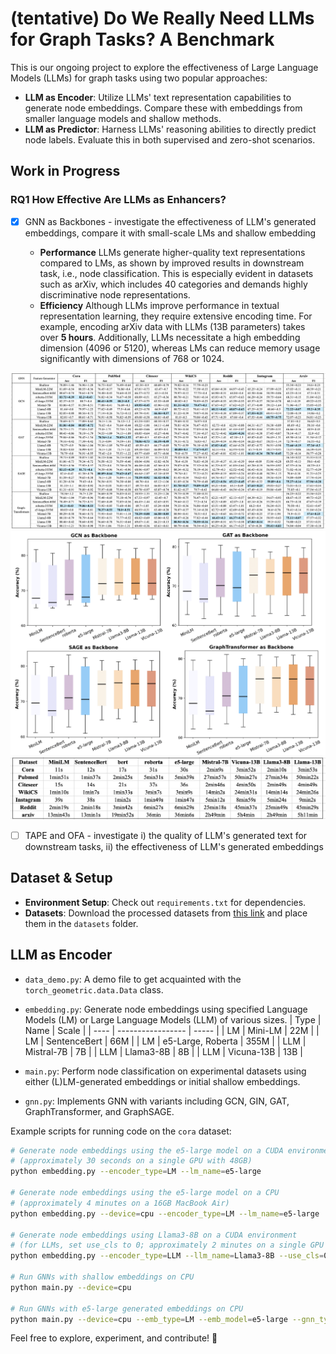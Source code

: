 # (tentative) Do We Really Need LLMs for Graph Tasks? A Benchmark

This is our ongoing project to explore the effectiveness of Large Language Models (LLMs) for graph tasks using two popular approaches:

* **LLM as Encoder**: Utilize LLMs' text representation capabilities to generate node embeddings. Compare these with embeddings from smaller language models and shallow methods.
* **LLM as Predictor**: Harness LLMs' reasoning abilities to directly predict node labels. Evaluate this in both supervised and zero-shot scenarios.


## Work in Progress 

### **RQ1 How Effective Are LLMs as Enhancers?**

- [x] GNN as Backbones - investigate the effectiveness of LLM's generated embeddings, compare it with small-scale LMs and shallow embedding

  * **Performance** LLMs generate higher-quality text representations compared to LMs, as shown by improved results in downstream task, i.e., node classification. This is especially evident in datasets such as arXiv, which includes 40 categories and demands highly discriminative node representations.
  * **Efficiency** Although LLMs improve performance in textual representation learning, they require extensive encoding time. For example, encoding arXiv data with LLMs (13B parameters) takes over **5 hours**. Additionally, LLMs necessitate a high embedding dimension (4096 or 5120), whereas LMs can reduce memory usage significantly with dimensions of 768 or 1024.

![performance](README.assets/LLMEncoder/gnn_performance.jpg)
![performance2](README.assets/LLMEncoder/gnn_performance2.jpg)
![cost](README.assets/LLMEncoder/emb_time.jpg)

- [ ] TAPE and OFA - investigate i) the quality of LLM's generated text for downstream tasks, ii) the effectiveness of LLM's generated embeddings 


## Dataset & Setup

- **Environment Setup**: Check out `requirements.txt` for dependencies.
- **Datasets**: Download the processed datasets from [this link](https://drive.google.com/drive/folders/1WfBIPA3dMd8qQZ6QlQRg9MIFGMwnPdFj) and place them in the `datasets` folder.


## LLM as Encoder 

- `data_demo.py`: A demo file to get acquainted with the `torch_geometric.data.Data` class.
- `embedding.py`: Generate node embeddings using specified Language Models (LM) or Large Language Models (LLM) of various sizes.
  | Type | Name              | Scale |
  | ---- | ----------------- | ----- |
  | LM   | Mini-LM           | 22M   |
  | LM   | SentenceBert      | 66M   |
  | LM   | e5-Large, Roberta | 355M  |
  | LLM  | Mistral-7B        | 7B    |
  | LLM  | Llama3-8B         | 8B    |
  | LLM  | Vicuna-13B        | 13B   |


- `main.py`: Perform node classification on experimental datasets using either (L)LM-generated embeddings or initial shallow embeddings.
- `gnn.py`: Implements GNN with variants including GCN, GIN, GAT, GraphTransformer, and GraphSAGE.

Example scripts for running code on the `cora` dataset:

```bash
# Generate node embeddings using the e5-large model on a CUDA environment 
# (approximately 30 seconds on a single GPU with 48GB)
python embedding.py --encoder_type=LM --lm_name=e5-large 

# Generate node embeddings using the e5-large model on a CPU 
# (approximately 4 minutes on a 16GB MacBook Air)
python embedding.py --device=cpu --encoder_type=LM --lm_name=e5-large

# Generate node embeddings using Llama3-8B on a CUDA environment 
# (for LLMs, set use_cls to 0; approximately 2 minutes on a single GPU with 48GB)
python embedding.py --encoder_type=LLM --llm_name=Llama3-8B --use_cls=0 

# Run GNNs with shallow embeddings on CPU
python main.py --device=cpu 

# Run GNNs with e5-large generated embeddings on CPU
python main.py --device=cpu --emb_type=LM --emb_model=e5-large --gnn_type=GCN 
```

Feel free to explore, experiment, and contribute! 🚀
